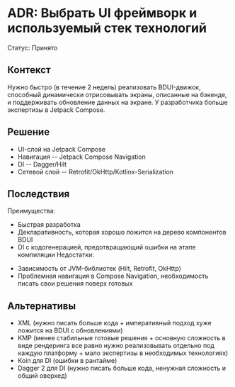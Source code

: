 # ADR: Выбрать UI фреймворк и используемый стек технологий
Статус: Принято

## Контекст
Нужно быстро (в течение 2 недель) реализовать BDUI-движок, способный динамически отрисовывать экраны, описанные на бэкенде, и поддерживать обновление данных на экране. У разработчика больше экспертизы в Jetpack Compose.

## Решение
- UI-слой на Jetpack Compose
- Навигация -- Jetpack Compose Navigation
- DI -- Dagger/Hilt
- Сетевой слой -- Retrofit/OkHttp/Kotlinx-Serialization

## Последствия
Преимущества:
+ Быстрая разработка
+ Декларативность, которая хорошо ложится на дерево компонентов BDUI
+ DI с кодогенерацией, предотвращающий ошибки на этапе компиляции
Недостатки:
- Зависимость от JVM-библиотек (Hilt, Retrofit, OkHttp)
- Проблемная навигация в Compose Navigation, необходимость писать свои решения поверх готовых

## Альтернативы
- XML (нужно писать больше кода + императивный подход хуже ложится на BDUI с обновлениями)
- KMP (менее стабильные готовые решения + основную сложность в виде рендеринга все равно нужно реализовывать отдельно под каждую платформу + мало экспертизы в необходимых технологиях)
- Koin для DI (ошибки в рантайме)
- Dagger 2 для DI (нужно писать больше кода, ненужная сложность и общий оверхед)